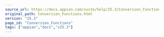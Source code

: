 ```yaml
---
source_url: https://docs.appian.com/suite/help/25.3/Conversion_Functions.html
original_path: Conversion_Functions.html
version: "25.3"
page_id: "Conversion_Functions"
tags: ["appian","docs","v25.3"]
---
```



